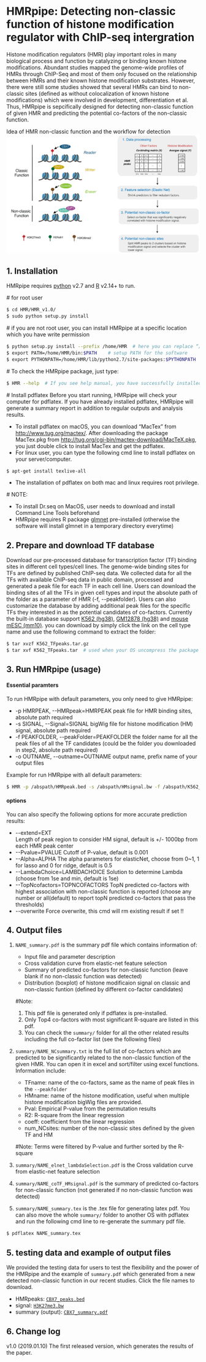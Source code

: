 # HMRpipe: Detecting non-classic function of histone modification regulator with ChIP-seq intergration

Histone modification regulators (HMR) play important roles in many biological process and function by catalyzing or binding known histone modifications. Abundant studies mapped the genome-wide profiles of HMRs through ChIP-Seq and most of them only focused on the relationship between HMRs and their known histone modification substrates. However, there were still some studies showed that several HMRs can bind to non-classic sites (defined as without colocalization of known histone modifications) which were involved in development, differentiation et al. Thus, HMRpipe is sepcifically designed for detecting non-classic function of given HMR and predicting the potential co-factors of the non-classic function.

Idea of HMR non-classic function and the workflow for detection
![GitHub Logo](image/workflow.png)

## 1. Installation
HMRpipe requires [python](https://www.python.org) v2.7 and [R](https://www.r-project.org) v2.14+ to run.

\# for root user
```sh
$ cd HMR/HMR_v1.0/
$ sudo python setup.py install  
```
\# if you are not root user, you can install HMRpipe at a specific location which you have write permission
```sh
$ python setup.py install --prefix /home/HMR  # here you can replace “/home/HMR” with any location 
$ export PATH=/home/HMR/bin:$PATH    # setup PATH for the software
$ export PYTHONPATH=/home/HMR/lib/python2.7/site-packages:$PYTHONPATH    # setup PYTHONPATH for module import
```
\# To check the HMRpipe package, just type:
```sh
$ HMR --help  # If you see help manual, you have successfully installed HMRpipe
```
\# Install pdflatex 
Before you start running, HMRpipe will check your computer for pdflatex. If you have already installed pdflatex, HMRpipe will generate a summary report in addition to regular outputs and analysis results.
- To install pdflatex on macOS, you can download “MacTex” from http://www.tug.org/mactex/. After downloading the package MacTex.pkg from http://tug.org/cgi-bin/mactex-download/MacTeX.pkg, you just double click to install MacTex and get the pdflatex.
- For linux user, you can type the following cmd line to install pdflatex on your server/computer.
```sh
$ apt-get install texlive-all
```
- The installation of pdflatex on both mac and linux requires root privilege.


\# NOTE: 
- To install Dr.seq on MacOS, user needs to download and install Command Line Tools beforehand
- HMRpipe requires R package [glmnet](https://cran.r-project.org/web/packages/glmnet/index.html) pre-installed (otherwise the software will install glmnet in a temporary directory everytime)

## 2. Prepare and download TF database
Download our pre-processed database for transcription factor (TF) binding sites in different cell types/cell lines. The genome-wide binding sites for TFs are defined by published ChIP-seq data. We collected data for all the TFs with available ChIP-seq data in public domain, processed and generated a peak file for each TF in each cell line. Users can download the binding sites of all the TFs in given cell types and input the absolute path of the folder as a parameter of HMR (-f, --peakfolder). Users can also customarize the database by adding additional peak files for the specific TFs they interested in as the potential candidates of co-factors. Currently the built-in database support [K562 (hg38)](http://www.google.com), [GM12878 (hg38)](http://www.google.com) and [mouse mESC (mm10)](http://www.google.com). you can download by simply click the link on the cell type name and use the following command to extract the folder:
```sh
$ tar xvzf K562_TFpeaks.tar.gz
$ tar xvf K562_TFpeaks.tar  # used when your OS uncompress the package automatically
```

## 3. Run HMRpipe (usage)
#### Essential paramters
To run HMRpipe with default parameters, you only need to give HMRpipe:
-   -p HMRPEAK, --HMRpeak=HMRPEAK
peak file for HMR binding sites, absolute path required
-   -s SIGNAL, --Signal=SIGNAL
bigWig file for histone modification (HM) signal, absolute path required
-   -f PEAKFOLDER, --peakFolder=PEAKFOLDER
the folder name for all the peak files of all the TF candidates (could be the folder you downloaded in step2, absolute path required)
-   -o OUTNAME, --outname=OUTNAME
output name, prefix name of your output files 

Example for run HMRpipe with all default parameters:
```sh
$ HMR -p /abspath/HMRpeak.bed -s /abspath/HMsignal.bw -f /abspath/K562_TFpeaks/ -o outputname
```

#### options
You can also specify the following options for more accurate prediction results:
-   -\-extend=EXT         
Length of peak region to consider HM signal, default is +/- 1000bp from each HMR peak center
-  -\-Pvalue=PVALUE
Cutoff of P-value, default is 0.001
-  -\-Alpha=ALPHA
The alpha parameters for elasticNet, choose from 0~1, 1 for lasso and 0 for ridge, default is 0.5
-  -\-LambdaChoice=LAMBDACHOICE
Solution to determine Lambda (choose from 1se and min, default is 1se)
-  -\-TopNcofactors=TOPNCOFACTORS
TopN predicted co-factors with highest association with non-classic function is reported (choose any number or all(default) to report topN predicted co-factors that pass the thresholds)
-  -\-overwrite
Force overwrite, this cmd will rm existing result if set !!

## 4. Output files
1. `NAME_summary.pdf` is the summary pdf file which contains information of:
     - Input file and parameter description
     - Cross validation curve from elastic-net feature selection
     - Summary of predicted co-factors for non-classic function (leave blank if no non-classic function was detected)
     - Distribution (boxplot) of histone modificaion signal on classic and non-classic funtion (defined by different co-factor candidates)

    \#Note: 
    1. This pdf file is generated only if pdflatex is pre-installed. 
    2. Only Top4 co-factors with most significant R-square are listed in this pdf.
    3. You can check the `summary/` folder for all the other related results including the full co-factor list (see the following files)


2. `summary/NAME_NCsummary.txt` is the full list of co-factors which are predicted to be significantly related to the non-classic function of the given HMR. You can open it in excel and sort/filter using excel functions. Information include:
    - TFname: name of the co-factors, same as the name of peak files in the `--peakfolder`
    - HMname: name of the histone modification, useful when multiple histone modification bigWig files are provided. 
    - Pval: Empirical P-value from the permutation results
    - R2: R-square from the linear regression
    - coeff: coefficient from the linear regression
    - num_NCsites: number of the non-classic sites defined by the given TF and HM
    
    \#Note: Terms were filtered by P-value and further sorted by the R-square

3. `summary/NAME_elnet_lambdaSelection.pdf` is the Cross validation curve from elastic-net feature selection
4. `summary/NAME_coTF_HMsignal.pdf` is the summary of predicted co-factors for non-classic function (not generated if no non-classic function was detected)
5. `summary/NAME_summary.tex` is the .tex file for generating latex pdf. You can also move the whole `summary/` folder to another OS with pdflatex and run the following cmd line to re-generate the summary pdf file. 
```sh
$ pdflatex NAME_summary.tex
```

## 5. testing data and example of output files
We provided the testing data for users to test the flexibility and the power of the HMRpipe and the example of `summary.pdf` which generated from a new detected non-classic function in our recent studies. Click the file names to download. 
- HMRpeaks: [`CBX7_peaks.bed`](https://www.python.org)
- signal: [`H3K27me3.bw`](https://www.python.org)
- summary (output): [`CBX7_summary.pdf`](https://www.python.org)



## 6. Change log
v1.0 (2019.01.10) The first released version, which generates the results of the paper.



